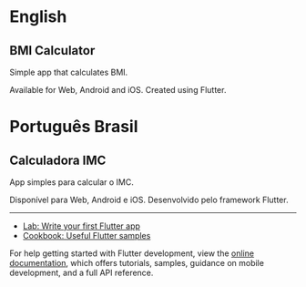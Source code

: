 # English

## BMI Calculator

Simple app that calculates BMI.

Available for Web, Android and iOS.
Created using Flutter.

# Português Brasil

## Calculadora IMC

App simples para calcular o IMC.

Disponível para Web, Android e iOS.
Desenvolvido pelo framework Flutter.

--------------------------------------------------------------

- [Lab: Write your first Flutter app](https://docs.flutter.dev/get-started/codelab)
- [Cookbook: Useful Flutter samples](https://docs.flutter.dev/cookbook)

For help getting started with Flutter development, view the
[online documentation](https://docs.flutter.dev/), which offers tutorials,
samples, guidance on mobile development, and a full API reference.
